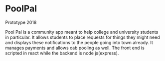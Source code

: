 # PoolPal
Prototype 2018

Pool Pal is a community app meant to help college and university students in particular. 
It allows students to place requests for things they might need and displays these notifications to the people going into town already. It manages payments and allows cab pooling as well.
The front end is scripted in react while the backend is node js(express).

